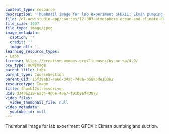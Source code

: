 ```yaml
---
content_type: resource
description: 'Thumbnail image for lab experiment GFDXII: Ekman pumping and suction.'
file: /ol-ocw-studio-app/courses/12-003-atmosphere-ocean-and-climate-dynamics-fall-2008/d34a62196a34466e4067f91b8ef43878_thumb12stressdriven.JPG
file_size: 1997
file_type: image/jpeg
image_metadata:
  caption: ''
  credit: ''
  image-alt: ''
learning_resource_types:
- Labs
license: https://creativecommons.org/licenses/by-nc-sa/4.0/
ocw_type: OCWImage
parent_title: Labs
parent_type: CourseSection
parent_uid: 15f39ab3-4a66-34ac-748a-b58a5de103e2
resourcetype: Image
title: thumb12stressdriven
uid: d34a6219-6a34-466e-4067-f91b8ef43878
video_files:
  video_thumbnail_file: null
video_metadata:
  youtube_id: null
---
```

Thumbnail image for lab experiment GFDXII: Ekman pumping and suction.